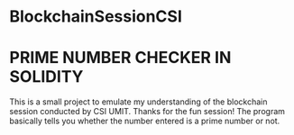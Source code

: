 # BlockchainSessionCSI
# PRIME NUMBER CHECKER IN SOLIDITY

This is a small project to emulate my understanding of the blockchain session conducted by CSI UMIT. Thanks for the fun session!
The program basically tells you whether the number entered is a prime number or not.
